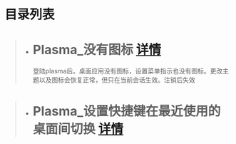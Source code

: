 # 目录列表

> * # Plasma_没有图标 [详情](./Plasma_没有图标/README.md)
>     登陆plasma后。桌面应用没有图标，设置菜单指示也没有图标。更改主题以及图标会恢复正常，但只在当前会话生效。注销后失效


> * # Plasma_设置快捷键在最近使用的桌面间切换 [详情](./Plasma_设置快捷键在最近使用的桌面间切换/README.md)

